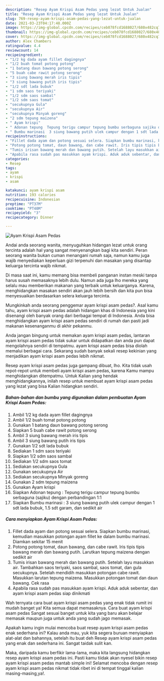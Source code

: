 ```yaml
---
description: "Resep Ayam Krispi Asam Pedas yang lezat Untuk Jualan"
title: "Resep Ayam Krispi Asam Pedas yang lezat Untuk Jualan"
slug: 769-resep-ayam-krispi-asam-pedas-yang-lezat-untuk-jualan
date: 2021-03-23T04:17:48.000Z
image: https://img-global.cpcdn.com/recipes/ceb078fcd1688027/680x482cq70/ayam-krispi-asam-pedas-foto-resep-utama.jpg
thumbnail: https://img-global.cpcdn.com/recipes/ceb078fcd1688027/680x482cq70/ayam-krispi-asam-pedas-foto-resep-utama.jpg
cover: https://img-global.cpcdn.com/recipes/ceb078fcd1688027/680x482cq70/ayam-krispi-asam-pedas-foto-resep-utama.jpg
author: Alex Chambers
ratingvalue: 4.4
reviewcount: 14
recipeingredient:
- "1/2 kg dada ayam fillet dagingnya"
- "1/2 buah tomat potong potong"
- "1 batang daun bawang potong serong"
- "5 buah cabe rawit potong serong"
- "3 siung bawang merah iris tipis"
- "3 siung bawang putih iris tipis"
- "1/2 sdt lada bubuk"
- "1 sdm saos teriyaki"
- "1/2 sdm saos sambal"
- "1/2 sdm saos tomat"
- "secukupnya Gula"
- "secukupnya Air"
- "secukupnya Minyak goreng"
- "2 sdm tepung maizena"
- " Ayam krispi"
- " Adonan tepung  Tepung terigu campur tepung bumbu serbaguna sajiku dengan perbandingan 11"
- " Bumbu marinasi  3 siung bawang putih ulek campur dengan 1 sdt lada bubuk 15 sdt garam dan sedikit air"
recipeinstructions:
- "Fillet dada ayam dan potong sesuai selera. Siapkan bumbu marinasi, kemudian masukkan potongan ayam fillet ke dalam bumbu marinasi. Diamkan sekitar 15 menit"
- "Potong potong tomat, daun bawang, dan cabe rawit. Iris tipis tipis bawang merah dan bawang putih. Larutkan tepung maizena dengan sedikit air"
- "Tumis irisan bawang merah dan bawang putih. Setelah layu masukkan air. Tambahkan saos teriyaki, saos sambal, saos tomat, dan gula secukupnya. Setelah mendidih masukkan potongan cabe rawit. Masukkan larutan tepung maizena. Masukkan potongan tomat dan daun bawang. Cek rasa"
- "Apabila rasa sudah pas masukkan ayam krispi. Aduk aduk sebentar, dan ayam krispi asam pedas siap dinikmati"
categories:
- Resep
tags:
- ayam
- krispi
- asam

katakunci: ayam krispi asam 
nutrition: 193 calories
recipecuisine: Indonesian
preptime: "PT37M"
cooktime: "PT40M"
recipeyield: "3"
recipecategory: Dinner

---
```



![Ayam Krispi Asam Pedas](https://img-global.cpcdn.com/recipes/ceb078fcd1688027/680x482cq70/ayam-krispi-asam-pedas-foto-resep-utama.jpg)

Andai anda seorang wanita, menyuguhkan hidangan lezat untuk orang tercinta adalah hal yang sangat menyenangkan bagi kita sendiri. Peran seorang  wanita bukan cuman menangani rumah saja, namun kamu juga wajib menyediakan keperluan gizi terpenuhi dan masakan yang disantap keluarga tercinta wajib nikmat.

Di masa  saat ini, kamu memang bisa membeli panganan instan meski tanpa harus susah memasaknya lebih dulu. Namun ada juga lho mereka yang selalu mau memberikan makanan yang terbaik untuk keluarganya. Karena, menghidangkan masakan sendiri akan jauh lebih bersih dan kita pun bisa menyesuaikan berdasarkan selera keluarga tercinta. 



Mungkinkah anda seorang penggemar ayam krispi asam pedas?. Asal kamu tahu, ayam krispi asam pedas adalah hidangan khas di Indonesia yang kini disenangi oleh banyak orang dari berbagai tempat di Indonesia. Anda bisa menghidangkan ayam krispi asam pedas sendiri di rumah dan pasti jadi makanan kesenanganmu di akhir pekanmu.

Anda jangan bingung untuk memakan ayam krispi asam pedas, lantaran ayam krispi asam pedas tidak sukar untuk didapatkan dan anda pun dapat mengolahnya sendiri di tempatmu. ayam krispi asam pedas bisa diolah memalui berbagai cara. Sekarang sudah banyak sekali resep kekinian yang menjadikan ayam krispi asam pedas lebih nikmat.

Resep ayam krispi asam pedas juga gampang dibuat, lho. Kita tidak usah repot-repot untuk membeli ayam krispi asam pedas, karena Kamu mampu menghidangkan ditempatmu. Untuk Kalian yang hendak menghidangkannya, inilah resep untuk membuat ayam krispi asam pedas yang lezat yang bisa Kalian hidangkan sendiri.

<!--inarticleads1-->

##### Bahan-bahan dan bumbu yang digunakan dalam pembuatan Ayam Krispi Asam Pedas:

1. Ambil 1/2 kg dada ayam fillet dagingnya
1. Ambil 1/2 buah tomat potong potong
1. Gunakan 1 batang daun bawang potong serong
1. Siapkan 5 buah cabe rawit potong serong
1. Ambil 3 siung bawang merah iris tipis
1. Ambil 3 siung bawang putih iris tipis
1. Gunakan 1/2 sdt lada bubuk
1. Sediakan 1 sdm saos teriyaki
1. Siapkan 1/2 sdm saos sambal
1. Sediakan 1/2 sdm saos tomat
1. Sediakan secukupnya Gula
1. Gunakan secukupnya Air
1. Sediakan secukupnya Minyak goreng
1. Gunakan 2 sdm tepung maizena
1. Gunakan  Ayam krispi
1. Siapkan  Adonan tepung : Tepung terigu campur tepung bumbu serbaguna (sajiku) dengan perbandingan 1:1
1. Siapkan  Bumbu marinasi : 3 siung bawang putih ulek campur dengan 1 sdt lada bubuk, 1.5 sdt garam, dan sedikit air




<!--inarticleads2-->

##### Cara menyiapkan Ayam Krispi Asam Pedas:

1. Fillet dada ayam dan potong sesuai selera. Siapkan bumbu marinasi, kemudian masukkan potongan ayam fillet ke dalam bumbu marinasi. Diamkan sekitar 15 menit
1. Potong potong tomat, daun bawang, dan cabe rawit. Iris tipis tipis bawang merah dan bawang putih. Larutkan tepung maizena dengan sedikit air
1. Tumis irisan bawang merah dan bawang putih. Setelah layu masukkan air. Tambahkan saos teriyaki, saos sambal, saos tomat, dan gula secukupnya. Setelah mendidih masukkan potongan cabe rawit. Masukkan larutan tepung maizena. Masukkan potongan tomat dan daun bawang. Cek rasa
1. Apabila rasa sudah pas masukkan ayam krispi. Aduk aduk sebentar, dan ayam krispi asam pedas siap dinikmati




Wah ternyata cara buat ayam krispi asam pedas yang enak tidak rumit ini mudah banget ya! Kita semua dapat memasaknya. Cara buat ayam krispi asam pedas Sangat sesuai banget untuk kita yang baru akan belajar memasak maupun juga untuk anda yang sudah jago memasak.

Apakah kamu ingin mulai mencoba buat resep ayam krispi asam pedas enak sederhana ini? Kalau anda mau, yuk kita segera buruan menyiapkan alat-alat dan bahannya, setelah itu buat deh Resep ayam krispi asam pedas yang enak dan sederhana ini. Sangat taidak sulit kan. 

Maka, daripada kamu berfikir lama-lama, maka kita langsung hidangkan resep ayam krispi asam pedas ini. Pasti kamu tiidak akan nyesel bikin resep ayam krispi asam pedas mantab simple ini! Selamat mencoba dengan resep ayam krispi asam pedas nikmat tidak ribet ini di tempat tinggal kalian masing-masing,ya!.


